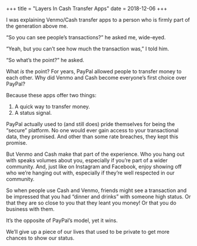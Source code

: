 +++
title = "Layers In Cash Transfer Apps"
date = 2018-12-06
+++

I was explaining Venmo/Cash transfer apps to a person who is firmly part of the generation above me.

“So you can see people’s transactions?” he asked me, wide-eyed.

“Yeah, but you can’t see how much the transaction was,” I told him.

“So what’s the point?” he asked.

What _is_ the point? For years, PayPal allowed people to transfer money to each other. Why did Venmo and Cash become everyone’s first choice over PayPal?

Because these apps offer two things:

  1. A quick way to transfer money.
  2. A status signal.

PayPal actually used to (and still does) pride themselves for being the “secure” platform. No one would ever gain access to your transactional data, they promised. And other than some rate breaches, they kept this promise.

But Venmo and Cash make that part of the experience. Who you hang out with speaks volumes about you, especially if you’re part of a wider community. And, just like on Instagram and Facebook, enjoy showing off who we’re hanging out with, especially if they’re well respected in our community.

So when people use Cash and Venmo, friends might see a transaction and be impressed that you had “dinner and drinks” with someone high status. Or that they are so close to you that they leant you money! Or that you do business with them.

It’s the opposite of PayPal’s model, yet it wins.

We’ll give up a piece of our lives that used to be private to get more chances to show our status.